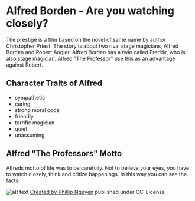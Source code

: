 # Alfred Borden - Are you watching closely?
The prestige is a film based on the novel of same name by author Christopher Priest. The story is about two rival stage magicians, Alfred Borden and Robert Angier. Alfred Borden has a twin called Freddy, who is also stage magician. Alfred "The Professor" use this as an advantage against Robert. 

## Character Traits of Alfred
* sympathetic
* caring
* strong moral code
* friendly
* terrific magician
* quiet
* unassuming

## Alfred "The Professors" Motto
Alfreds motto of life was to be carefully. Not to believe your eyes, you have to watch closely, think and critize happenings. In this way you can see the facts. 

![alt text](/images/theprestige.jpg)
[Created by Phillip Nguyen](https://www.flickr.com/photos/phillipnguyen/5505680300/)
published under CC-License